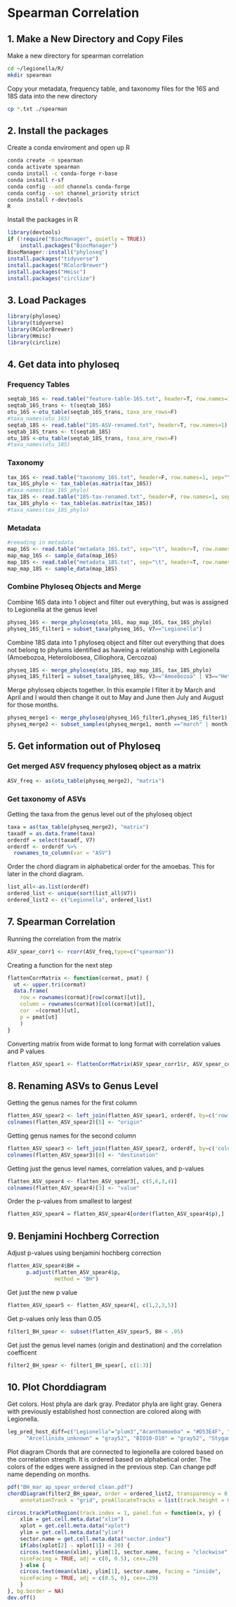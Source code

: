 # Spearman Correlation
## 1. Make a New Directory and Copy Files
Make a new directory for spearman correlation
```bash
cd ~/legionella/R/
mkdir spearman
```
Copy your metadata, frequency table, and taxonomy files for the 16S and 18S data into the new directory
```bash
cp *.txt ./spearman
```
## 2. Install the packages
Create a conda enviroment and open up R
```bash
conda create -n spearman
conda activate spearman
conda install -c conda-forge r-base
conda install r-sf
conda config --add channels conda-forge
conda config --set channel_priority strict
conda install r-devtools
R
```
Install the packages in R
```R
library(devtools)
if (!require("BiocManager", quietly = TRUE))
    install.packages("BiocManager")
BiocManager::install("phyloseq")
install.packages("tidyverse")
install.packages("RColorBrewer")
install.packages("Hmisc")
install.packages("circlize")
```
## 3. Load Packages
```R
library(phyloseq)
library(tidyverse)
library(RColorBrewer)
library(Hmisc)
library(circlize)
```
## 4. Get data into phyloseq
### Frequency Tables
```R
seqtab_16S <- read.table("feature-table-16S.txt", header=T, row.names=1)
seqtab_16S_trans <- t(seqtab_16S)
otu_16S <-otu_table(seqtab_16S_trans, taxa_are_rows=F)
#taxa_names(otu_16S)
seqtab_18S <- read.table("18S-ASV-renamed.txt", header=T, row.names=1)
seqtab_18S_trans <- t(seqtab_18S)
otu_18S <-otu_table(seqtab_18S_trans, taxa_are_rows=F)
#taxa_names(otu_18S)
```
### Taxonomy
```R
tax_16S <- read.table("taxonomy_16S.txt", header=F, row.names=1, sep="\t")
tax_16S_phylo <- tax_table(as.matrix(tax_16S))
#taxa_names(tax_16S_phylo)
tax_18S <- read.table("18S-tax-renamed.txt", header=F, row.names=1, sep="\t")
tax_18S_phylo <- tax_table(as.matrix(tax_18S))
#taxa_names(tax_18S_phylo)
```
### Metadata
```R
#reeading in metadata
map_16S <- read.table("metadata_16S.txt", sep="\t", header=T, row.names=1)
map_map_16S <- sample_data(map_16S)
map_18S <- read.table("metadata_18S.txt", sep="\t", header=T, row.names=1)
map_map_18S <- sample_data(map_18S)
```
### Combine Phyloseq Objects and Merge
Combine 16S data into 1 object and filter out everything, but was is assigned to Legionella at the genus level
```R
physeq_16S <- merge_phyloseq(otu_16S, map_map_16S, tax_16S_phylo)
physeq_16S_filter1 = subset_taxa(physeq_16S, V7=="Legionella")
```
Combine 18S data into 1 phyloseq object and filter out everything that does not belong to phylums identified as haveing a relationship with Legionella (Amoebozoa, Heterolobosea, Ciliophora, Cercozoa)
```R
physeq_18S <- merge_phyloseq(otu_18S, map_map_18S, tax_18S_phylo)
physeq_18S_filter1 = subset_taxa(physeq_18S, V3=="Amoebozoa" | V3=="Heterolobosea" | V3=="Ciliophora" |V3=="Cercozoa")
```
Merge phyloseq objects together. In this example I filter it by March and April and I would then change it out to May and June then July and August for those months. 
```R
physeq_merge1 <- merge_phyloseq(physeq_16S_filter1,physeq_18S_filter1)
physeq_merge2 <- subset_samples(physeq_merge1, month =="march" | month =="april")
```
## 5. Get information out of Phyloseq
### Get merged ASV frequency phyloseq object as a matrix
```R
ASV_freq <- as(otu_table(physeq_merge2), "matrix")
```
### Get taxonomy of ASVs
Getting the taxa from the genus level out of the phyloseq object
```R
taxa = as(tax_table(physeq_merge2), "matrix")
taxadf = as.data.frame(taxa)
orderdf = select(taxadf, V7)
orderdf <- orderdf %>% 
  rownames_to_column(var = "ASV")
```
Order the chord diagram in alphabetical order for the amoebas. This for later in the chord diagram.
```R
list_all<-as.list(orderdf)
ordered_list <- unique(sort(list_all$V7))
ordered_list2 <- c("Legionella", ordered_list)
```
## 7. Spearman Correlation
Running the correlation from the matrix
```R
ASV_spear_corr1 <- rcorr(ASV_freq,type=c("spearman"))
```
Creating a function for the next step
```R
flattenCorrMatrix <- function(cormat, pmat) {
  ut <- upper.tri(cormat)
  data.frame(
    row = rownames(cormat)[row(cormat)[ut]],
    column = rownames(cormat)[col(cormat)[ut]],
    cor  =(cormat)[ut],
    p = pmat[ut]
    )
}
```
Converting matrix from wide format to long format with correlation values and P values
```R
flatten_ASV_spear1 <- flattenCorrMatrix(ASV_spear_corr1$r, ASV_spear_corr1$P)
```
## 8. Renaming ASVs to Genus Level
Getting the genus names for the first column
```R
flatten_ASV_spear2 <- left_join(flatten_ASV_spear1, orderdf, by=c('row'='ASV'))
colnames(flatten_ASV_spear2)[5] <- "origin"
```
Getting genus names for the second column
```R
flatten_ASV_spear3 <- left_join(flatten_ASV_spear2, orderdf, by=c('column'='ASV'))
colnames(flatten_ASV_spear3)[6] <- "destination"
```
Getting just the genus level names, correlation values, and p-values
```R
flatten_ASV_spear4 <- flatten_ASV_spear3[, c(5,6,3,4)]
colnames(flatten_ASV_spear4)[3] <- "value"
```
Order the p-values from smallest to largest
```R
flatten_ASV_spear4 = flatten_ASV_spear4[order(flatten_ASV_spear4$p),]
```
## 9. Benjamini Hochberg Correction
Adjust p-values using benjamini hochberg correction
```R
flatten_ASV_spear4$BH =
      p.adjust(flatten_ASV_spear4$p,
               method = "BH")
```
Get just the new p value
```R
flatten_ASV_spear5 <- flatten_ASV_spear4[, c(1,2,3,5)]
```
Get p-values only less than 0.05
```R
filter1_BH_spear <- subset(flatten_ASV_spear5, BH < .05) 
```
Get just the genus level names (origin and destination) and the correlation coefficent
```R
filter2_BH_spear <- filter1_BH_spear[, c(1:3)]
```
## 10. Plot Chorddiagram
Get colors. Host phyla are dark gray. Predator phyla are light gray. Genera with previously established host connection are colored along with Legionella.
```R
leg_pred_host_diff=c("Legionella"="plum3","Acanthamoeba" = "#D53E4F", "Dactylopodida" = "#F46D43", "Echinamoebida"="#FDAE61", "Korotnevella" ="#FEE08B", "Naegleria"="#E6F598", "Tetrahymena"="#ABDDA4", "Vannella" = "#66C2A5","Vermamoeba"="#3288BD", 
      "Arcellinida_unknown" = "gray52", "BIO10-D10" = "gray52", "Stygamoebida" = "gray52", "Euamoebida" = "gray52", "BOLA868" = "gray52", "Centramoebida" = "gray52", "Mycamoeba" = "gray52", "Vannella" = "gray52", "Euamoebida_unknown" = "gray52", "Vannellida" = "gray52", "Tubulinea_unknown" = "gray52", "Tubulinea" = "gray52", "uncultured" = "gray52", "Vannellida_unknown" = "gray52", "Amoebozoa_unknown" = "gray52", "Cryptodifflugia" = "gray52", "Amoebozoa" = "gray52", "Vermistella" = "gray52", "Protosteliopsis" = "gray52", "Arcellinida" = "gray52", "Arcella" = "gray52", "Gymnophrys" = "gray67", "Heteromita" = "gray67", "Cercozoa_unknown" = "gray67", "uncultured" = "gray67", "Paracercomonas" = "gray67", "Cercozoa" = "gray67", "Glissomonadida_unknown" = "gray67", "Vampyrellidae" = "gray67", "Tracheleuglypha" = "gray67", "Cercomonadidae" = "gray67", "Eocercomonas" = "gray67", "Kraken" = "gray67", "Euglypha" = "gray67", "Glissomonadida" = "gray67", "Trinema" = "gray67", "Thecofilosea_unknown" = "gray67", "Chilodonella" = "gray52", "Amphileptus" = "gray52", "Cyrtolophosis" = "gray52", "Leptopharynx" = "gray52", "Hymenostomatia" = "gray52", "Cyclidium" = "gray52", "Colpodea_unknown" = "gray52", "Hypotrichia_unknown" = "gray52", "Vorticella" = "gray52", "Protocyclidium" = "gray52", "Peritrichia" = "gray52", "Spirotrichea_unknown" = "gray52", "Oligohymenophorea" = "gray52", "Conthreep_unknown" = "gray52", "Nassophorea" = "gray52", "Colpodida" = "gray52", "Telotrochidium" = "gray52", "Nassophorea_unknown" = "gray52", "Oligohymenophorea_unknown" = "gray52", "Aspidisca" = "gray52", "Haptoria_unknown" = "gray52", "Ephelota" = "gray52", "Cyrtolophosidida" = "gray52", "Allovahlkampfia" = "gray52", "Tetramitia_unknown" = "gray52", "Vahlkampfia" = "gray52", "Neovahlkampfia" = "gray52", "Cercomonadidae_unknown" = "gray67", "Euglyphida_unknown" = "gray67", "Hypotrichia_unknown" = "gray52", "Oligohymenphorea_unknown"="gray52", "Oligohymenophorea_unkown"="gray52", "Vampyrellidae_unknown"="gray67")
```
Plot diagram
Chords that are connected to legionella are colored based on the correlation strength. It is ordered based on alphabetical order. The colors of the edges were assigned in the previous step. Can change pdf name depending on months. 
```R
pdf("BH_mar_ap_spear_ordered_clean.pdf")
chordDiagram(filter2_BH_spear, order = ordered_list2, transparency = 0.5, grid.col = leg_pred_host_diff, col = ifelse(filter2_BH_spear$origin == "Legionella", ifelse(filter2_BH_spear$value > 0, ifelse(filter2_BH_spear$value > 0.7, "#0487fb", ifelse(filter2_BH_spear$value > 0.5, "#04F0FB", "#04FB38")), "red") , "gray"),
	annotationTrack = "grid", preAllocateTracks = list(track.height = 0.1))

circos.trackPlotRegion(track.index = 1, panel.fun = function(x, y) {
	xlim = get.cell.meta.data("xlim")
	xplot = get.cell.meta.data("xplot")
	ylim = get.cell.meta.data("ylim")
	sector.name = get.cell.meta.data("sector.index")
	if(abs(xplot[2] - xplot[1]) < 20) {
	circos.text(mean(xlim), ylim[1], sector.name, facing = "clockwise",
	niceFacing = TRUE, adj = c(0, 0.5), cex=.29)
	} else {
	circos.text(mean(xlim), ylim[1], sector.name, facing = "inside",
	niceFacing = TRUE, adj = c(0.5, 0), cex=.29)
	}
}, bg.border = NA)
dev.off()
```